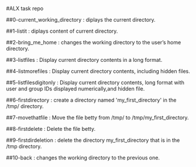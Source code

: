 #ALX task repo

##0-current_working_directory : diplays the current directory.

##1-listit : diplays content of current directory.

##2-bring_me_home : changes the working directory to the user’s home directory.

##3-listfiles : Display current directory contents in a long format.

##4-listmorefiles : Display current directory contents, including hidden files.

##5-listfilesdigitonly : Display current directory contents, long format with user and group IDs displayed numerically,and hidden file.

##6-firstdirectory :  create a directory named 'my_first_directory' in the /tmp/ directory.

##7-movethatfile : Move the file betty from /tmp/ to /tmp/my_first_directory. 

##8-firstdelete : Delete the file betty.

##9-firstdirdeletion : delete the directory my_first_directory that is in the /tmp directory.

##10-back : changes the working directory to the previous one.
